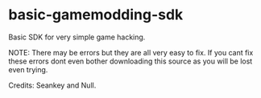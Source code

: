 # basic-gamemodding-sdk

Basic SDK for very simple game hacking.

NOTE: There may be errors but they are all very easy to fix. If you cant fix these errors dont even bother downloading this source as you will be lost even trying.

Credits: Seankey and Null.
